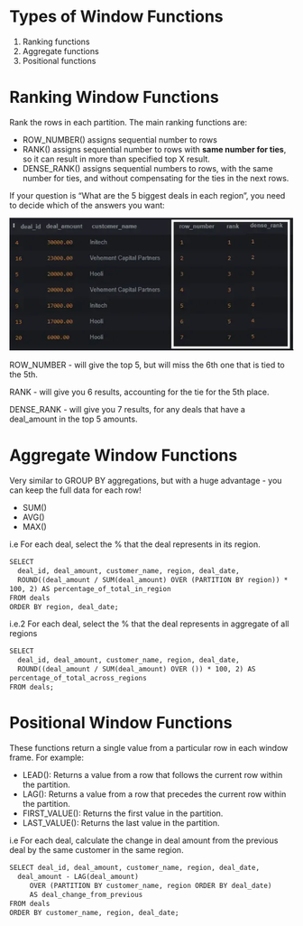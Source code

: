 # Types of Window Functions
1. Ranking functions
2. Aggregate functions
3. Positional functions


# Ranking Window Functions
Rank the rows in each partition. The main ranking functions are:
- ROW_NUMBER() assigns sequential number to rows
- RANK() assigns sequential number to rows with **same number for ties**, so it can result in more than specified top X result.
- DENSE_RANK() assigns sequential numbers to rows, with the same number for ties, and without compensating for the ties in the next rows.

If your question is “What are the 5 biggest deals in each region”, you need to decide which of the answers you want:

![SQL Ranking example](../assets/ranking_comparison.png)

ROW_NUMBER - will give the top 5, but will miss the 6th one that is tied to the 5th.

RANK - will give you 6 results, accounting for the tie for the 5th place.

DENSE_RANK - will give you 7 results, for any deals that have a deal_amount in the top 5 amounts.

# Aggregate Window Functions
Very similar to GROUP BY aggregations, but with a huge advantage - you can keep the full data for each row!
- SUM()
- AVG()
- MAX()

i.e For each deal, select the % that the deal represents in its region.

```
SELECT
  deal_id, deal_amount, customer_name, region, deal_date,
  ROUND((deal_amount / SUM(deal_amount) OVER (PARTITION BY region)) * 100, 2) AS percentage_of_total_in_region
FROM deals
ORDER BY region, deal_date;
```

i.e.2 For each deal, select the % that the deal represents in aggregate of all regions
```
SELECT
  deal_id, deal_amount, customer_name, region, deal_date,
  ROUND((deal_amount / SUM(deal_amount) OVER ()) * 100, 2) AS percentage_of_total_across_regions
FROM deals;
```

# Positional Window Functions
These functions return a single value from a particular row in each window frame. For example:

- LEAD(): Returns a value from a row that follows the current row within the partition.
- LAG(): Returns a value from a row that precedes the current row within the partition.
- FIRST_VALUE(): Returns the first value in the partition.
- LAST_VALUE(): Returns the last value in the partition.

i.e For each deal, calculate the change in deal amount from the previous deal by the same customer in the same region.
```
SELECT deal_id, deal_amount, customer_name, region, deal_date,
  deal_amount - LAG(deal_amount) 
     OVER (PARTITION BY customer_name, region ORDER BY deal_date) 
     AS deal_change_from_previous
FROM deals
ORDER BY customer_name, region, deal_date;
```